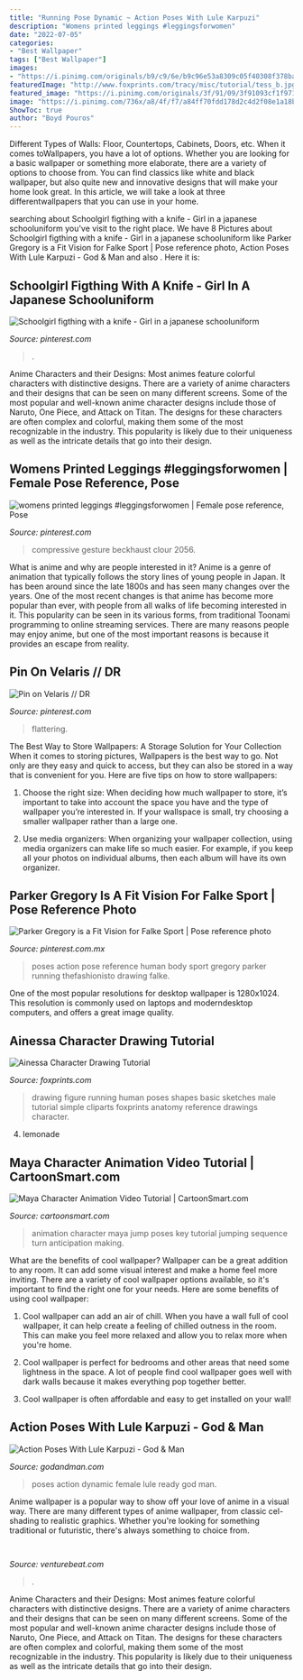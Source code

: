 ```yaml
---
title: "Running Pose Dynamic ~ Action Poses With Lule Karpuzi"
description: "Womens printed leggings #leggingsforwomen"
date: "2022-07-05"
categories:
- "Best Wallpaper"
tags: ["Best Wallpaper"]
images:
- "https://i.pinimg.com/originals/b9/c9/6e/b9c96e53a8309c05f40308f378bade12.jpg"
featuredImage: "http://www.foxprints.com/tracy/misc/tutorial/tess_b.jpg"
featured_image: "https://i.pinimg.com/originals/3f/91/09/3f91093cf1f9710164da75d6ffa4ba00.jpg"
image: "https://i.pinimg.com/736x/a8/4f/f7/a84ff70fdd178d2c4d2f08e1a18b87b7--reference-book-pose-reference.jpg"
ShowToc: true
author: "Boyd Pouros"
---
```



Different Types of Walls: Floor, Countertops, Cabinets, Doors, etc.
When it comes toWallpapers, you have a lot of options. Whether you are looking for a basic wallpaper or something more elaborate, there are a variety of options to choose from. You can find classics like white and black wallpaper, but also quite new and innovative designs that will make your home look great. In this article, we will take a look at three differentwallpapers that you can use in your home.

	

		
searching about Schoolgirl figthing with a knife - Girl in a japanese schooluniform you've visit to the right place. We have 8 Pictures about Schoolgirl figthing with a knife - Girl in a japanese schooluniform like Parker Gregory is a Fit Vision for Falke Sport | Pose reference photo, Action Poses With Lule Karpuzi - God &amp; Man and also . Here it is:
		
    
## Schoolgirl Figthing With A Knife - Girl In A Japanese Schooluniform

<img loading=lazy src="https://i.pinimg.com/736x/a8/4f/f7/a84ff70fdd178d2c4d2f08e1a18b87b7--reference-book-pose-reference.jpg" onerror="this.onerror=null;this.src='https://tse4.mm.bing.net/th?id=OIP.jMD2rZeCb1OvukFV4nOegwHaJ4&amp;pid=15.1';" alt="Schoolgirl figthing with a knife - Girl in a japanese schooluniform">

_Source: pinterest.com_

>. 

	

Anime Characters and their Designs: Most animes feature colorful characters with distinctive designs.
There are a variety of anime characters and their designs that can be seen on many different screens. Some of the most popular and well-known anime character designs include those of Naruto, One Piece, and Attack on Titan. The designs for these characters are often complex and colorful, making them some of the most recognizable in the industry. This popularity is likely due to their uniqueness as well as the intricate details that go into their design.

    
## Womens Printed Leggings #leggingsforwomen | Female Pose Reference, Pose

<img loading=lazy src="https://i.pinimg.com/originals/3f/91/09/3f91093cf1f9710164da75d6ffa4ba00.jpg" onerror="this.onerror=null;this.src='https://tse3.mm.bing.net/th?id=OIP.-I4XxOoIfYEGr1nwLajqmwHaLH&amp;pid=15.1';" alt="womens printed leggings #leggingsforwomen | Female pose reference, Pose">

_Source: pinterest.com_

>compressive gesture beckhaust clour 2056. 

	

What is anime and why are people interested in it?
Anime is a genre of animation that typically follows the story lines of young people in Japan. It has been around since the late 1800s and has seen many changes over the years. One of the most recent changes is that anime has become more popular than ever, with people from all walks of life becoming interested in it. This popularity can be seen in its various forms, from traditional Toonami programming to online streaming services. There are many reasons people may enjoy anime, but one of the most important reasons is because it provides an escape from reality.

    
## Pin On Velaris // DR

<img loading=lazy src="https://i.pinimg.com/originals/b9/c9/6e/b9c96e53a8309c05f40308f378bade12.jpg" onerror="this.onerror=null;this.src='https://tse1.mm.bing.net/th?id=OIP.0esxfCxYYbfXx5AqlacVrgHaLH&amp;pid=15.1';" alt="Pin on Velaris // DR">

_Source: pinterest.com_

>flattering. 

	

The Best Way to Store Wallpapers: A Storage Solution for Your Collection
When it comes to storing pictures, Wallpapers is the best way to go. Not only are they easy and quick to access, but they can also be stored in a way that is convenient for you. Here are five tips on how to store wallpapers:
1) Choose the right size: When deciding how much wallpaper to store, it’s important to take into account the space you have and the type of wallpaper you’re interested in. If your wallspace is small, try choosing a smaller wallpaper rather than a large one.

2) Use media organizers: When organizing your wallpaper collection, using media organizers can make life so much easier. For example, if you keep all your photos on individual albums, then each album will have its own organizer.

    
## Parker Gregory Is A Fit Vision For Falke Sport | Pose Reference Photo

<img loading=lazy src="https://i.pinimg.com/736x/39/08/81/390881e8719c3f2e46e1a74cf4bf5707.jpg" onerror="this.onerror=null;this.src='https://tse1.mm.bing.net/th?id=OIP.UU2hPbTyjaibiL3HCQgikAHaLH&amp;pid=15.1';" alt="Parker Gregory is a Fit Vision for Falke Sport | Pose reference photo">

_Source: pinterest.com.mx_

>poses action pose reference human body sport gregory parker running thefashionisto drawing falke. 

	

One of the most popular resolutions for desktop wallpaper is 1280x1024. This resolution is commonly used on laptops and moderndesktop computers, and offers a great image quality.

    
## Ainessa Character Drawing Tutorial

<img loading=lazy src="http://www.foxprints.com/tracy/misc/tutorial/tess_b.jpg" onerror="this.onerror=null;this.src='https://tse2.mm.bing.net/th?id=OIP.7TMipdqDXUugvDLjKEoPNgHaH9&amp;pid=15.1';" alt="Ainessa Character Drawing Tutorial">

_Source: foxprints.com_

>drawing figure running human poses shapes basic sketches male tutorial simple cliparts foxprints anatomy reference drawings character. 

	

4. lemonade 

    
## Maya Character Animation Video Tutorial | CartoonSmart.com

<img loading=lazy src="https://s3.amazonaws.com/cartoonsmartstreaming/wp-content/uploads/2015/02/char_jump_sequence.png" onerror="this.onerror=null;this.src='https://tse4.mm.bing.net/th?id=OIP.A_O8n3IriSaZaywFbfaC1gHaEo&amp;pid=15.1';" alt="Maya Character Animation Video Tutorial | CartoonSmart.com">

_Source: cartoonsmart.com_

>animation character maya jump poses key tutorial jumping sequence turn anticipation making. 

	

What are the benefits of cool wallpaper?
Wallpaper can be a great addition to any room. It can add some visual interest and make a home feel more inviting. There are a variety of cool wallpaper options available, so it's important to find the right one for your needs. Here are some benefits of using cool wallpaper: 
1. Cool wallpaper can add an air of chill. When you have a wall full of cool wallpaper, it can help create a feeling of chilled outness in the room. This can make you feel more relaxed and allow you to relax more when you're home. 

2. Cool wallpaper is perfect for bedrooms and other areas that need some lightness in the space. A lot of people find cool wallpaper goes well with dark walls because it makes everything pop together better. 

3. Cool wallpaper is often affordable and easy to get installed on your wall!

    
## Action Poses With Lule Karpuzi - God &amp; Man

<img loading=lazy src="http://godandman.com/wp-content/uploads/sites/15/2018/06/42284167072_90cae4ff2f_o-1-1024x767.jpg" onerror="this.onerror=null;this.src='https://tse2.mm.bing.net/th?id=OIP.1qwlCdTh59AFJOCBveOcXQHaFj&amp;pid=15.1';" alt="Action Poses With Lule Karpuzi - God &amp; Man">

_Source: godandman.com_

>poses action dynamic female lule ready god man. 

	

Anime wallpaper is a popular way to show off your love of anime in a visual way. There are many different types of anime wallpaper, from classic cel-shading to realistic graphics. Whether you're looking for something traditional or futuristic, there's always something to choice from.

    
## 

<img loading=lazy src="https://venturebeat.com/wp-content/uploads/2019/10/microsoft-surface-event-surface-earbuds-2.jpg?w=800" onerror="this.onerror=null;this.src='https://tse3.mm.bing.net/th?id=OIP.FR6QcNUDpNvHFtOgjdioZQHaD0&amp;pid=15.1';" alt="">

_Source: venturebeat.com_

>. 

	

Anime Characters and their Designs: Most animes feature colorful characters with distinctive designs.
There are a variety of anime characters and their designs that can be seen on many different screens. Some of the most popular and well-known anime character designs include those of Naruto, One Piece, and Attack on Titan. The designs for these characters are often complex and colorful, making them some of the most recognizable in the industry. This popularity is likely due to their uniqueness as well as the intricate details that go into their design.

